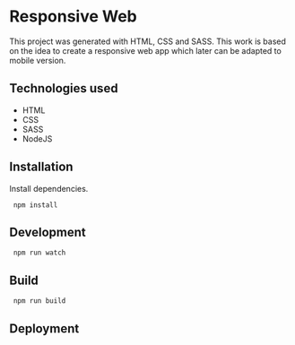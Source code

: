 # Responsive Web

This project was generated with HTML, CSS and SASS. This work is based on the idea to create a responsive web app which later can be adapted to mobile version.

## Technologies used

- HTML
- CSS
- SASS
- NodeJS

## Installation

Install dependencies.

```http
 npm install
```

## Development

```http
 npm run watch
```

## Build

```http
 npm run build
```

## Deployment
